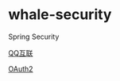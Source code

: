 # whale-security
Spring Security

[QQ互联](https://wiki.connect.qq.com/api%E5%88%97%E8%A1%A8)

[OAuth2](https://tools.ietf.org/html/rfc6749#section-4.1)